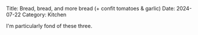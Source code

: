 Title: Bread, bread, and more bread (+ confit tomatoes & garlic)
Date: 2024-07-22
Category: Kitchen

I'm particularly fond of these three.
